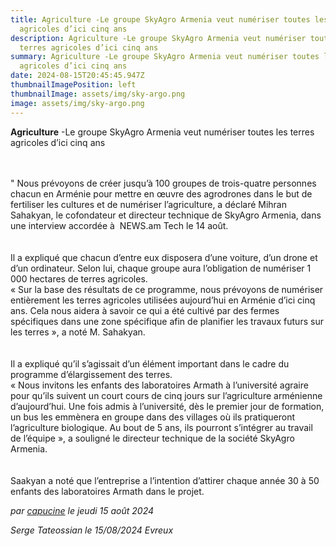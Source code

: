 ```yaml
---
title: Agriculture -Le groupe SkyAgro Armenia veut numériser toutes les terres
  agricoles d’ici cinq ans
description: Agriculture -Le groupe SkyAgro Armenia veut numériser toutes les
  terres agricoles d’ici cinq ans
summary: Agriculture -Le groupe SkyAgro Armenia veut numériser toutes les terres
  agricoles d’ici cinq ans
date: 2024-08-15T20:45:45.947Z
thumbnailImagePosition: left
thumbnailImage: assets/img/sky-argo.png
image: assets/img/sky-argo.png
---
```

**Agriculture** -Le groupe SkyAgro Armenia veut numériser toutes les terres agricoles d’ici cinq ans

\
\
" Nous prévoyons de créer jusqu’à 100 groupes de trois-quatre personnes chacun en Arménie pour mettre en œuvre des agrodrones dans le but de fertiliser les cultures et de numériser l’agriculture, a déclaré Mihran Sahakyan, le cofondateur et directeur technique de SkyAgro Armenia, dans une interview accordée à  NEWS.am Tech le 14 août.\
\
\
Il a expliqué que chacun d’entre eux disposera d’une voiture, d’un drone et d’un ordinateur. Selon lui, chaque groupe aura l’obligation de numériser 1 000 hectares de terres agricoles.\
« Sur la base des résultats de ce programme, nous prévoyons de numériser entièrement les terres agricoles utilisées aujourd’hui en Arménie d’ici cinq ans. Cela nous aidera à savoir ce qui a été cultivé par des fermes spécifiques dans une zone spécifique afin de planifier les travaux futurs sur les terres », a noté M. Sahakyan.\
\
\
Il a expliqué qu’il s’agissait d’un élément important dans le cadre du programme d’élargissement des terres.\
« Nous invitons les enfants des laboratoires Armath à l’université agraire pour qu’ils suivent un court cours de cinq jours sur l’agriculture arménienne d’aujourd’hui. Une fois admis à l’université, dès le premier jour de formation, un bus les emmènera en groupe dans des villages où ils pratiqueront l’agriculture biologique. Au bout de 5 ans, ils pourront s’intégrer au travail de l’équipe », a souligné le directeur technique de la société SkyAgro Armenia.\
\
\
Saakyan a noté que l’entreprise a l’intention d’attirer chaque année 30 à 50 enfants des laboratoires Armatհ dans le projet.

*par [capucine](https://www.armenews.com/spip.php?page=auteur&id_auteur=541) le jeudi 15 août 2024*

*Serge Tateossian le 15/08/2024 Evreux*
